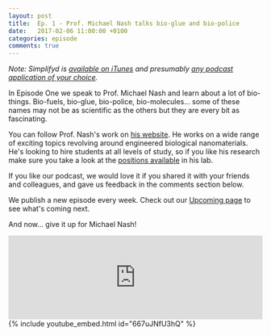 ```yaml
---
layout: post
title:  Ep. 1 - Prof. Michael Nash talks bio-glue and bio-police
date:   2017-02-06 11:00:00 +0100
categories: episode
comments: true
---
```

*Note: Simplifyd is [available on iTunes](https://itunes.apple.com/ch/podcast/simplifyd/id1202579757?l=en) and presumably [any podcast application of your choice](http://subscribeonandroid.com/feeds.soundcloud.com/users/soundcloud:users:272955989/sounds.rss).*

In Episode One we speak to Prof. Michael Nash and learn about a lot of bio- things. Bio-fuels, bio-glue, bio-police, bio-molecules... some of these names may not be as scientific as the others but they are every bit as fascinating.

You can follow Prof. Nash's work on [his website](http://www.chemie.unibas.ch/~nashm/The_Nash_Lab/Home.html). He works on a wide range of exciting topics revolving around engineered biological nanomaterials. He's looking to hire students at all levels of study, so if you like his research make sure you take a look at the [positions available](http://www.chemie.unibas.ch/~nashm/The_Nash_Lab/Positions_Available.html) in his lab.

If you like our podcast, we would love it if you shared it with your friends and colleagues, and gave us feedback in the comments section below. 

We publish a new episode every week. Check out our [Upcoming page](/upcoming) to see what's coming next.

And now... give it up for Michael Nash!

<div id="media-wrapper">
<div id="soundcloud-embed"><iframe width="100%" height="166" scrolling="no" frameborder="no" src="https://w.soundcloud.com/player/?url=https%3A//api.soundcloud.com/tracks/306111235&amp;color=ff5500&amp;auto_play=false&amp;hide_related=false&amp;show_comments=true&amp;show_user=true&amp;show_reposts=false"></iframe></div>
<div id="youtube-embed">{% include youtube_embed.html id="667uJNfU3hQ" %}</div> 
</div>
